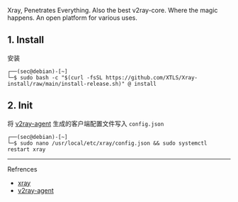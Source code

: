 Xray, Penetrates Everything. Also the best v2ray-core. Where the magic happens. An open platform for various uses.

## 1. Install

安装

```
┌──(sec@debian)-[~]
└─$ sudo bash -c "$(curl -fsSL https://github.com/XTLS/Xray-install/raw/main/install-release.sh)" @ install
```

## 2. Init

将 [v2ray-agent](https://github.com/mack-a/v2ray-agent) 生成的客户端配置文件写入 `config.json` 

```
┌──(sec@debian)-[~]
└─$ sudo nano /usr/local/etc/xray/config.json && sudo systemctl restart xray
```

---

Refrences

- [xray](https://xtls.github.io/)
- [v2ray-agent](https://github.com/mack-a/v2ray-agent)

